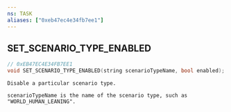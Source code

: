 ```yaml
---
ns: TASK
aliases: ["0xeb47ec4e34fb7ee1"]
---
```

## SET_SCENARIO_TYPE_ENABLED

```c
// 0xEB47EC4E34FB7EE1
void SET_SCENARIO_TYPE_ENABLED(string scenarioTypeName, bool enabled);
```

```
Disable a particular scenario type.

scenarioTypeName is the name of the scenario type, such as "WORLD_HUMAN_LEANING".
```

